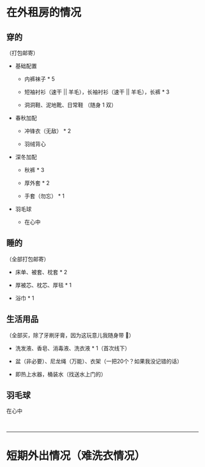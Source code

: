# 在外租房的情况

## 穿的

（打包邮寄）

* 基础配置

    * 内裤袜子 * 5

    * 短袖衬衫（速干 || 羊毛），长袖衬衫（速干 || 羊毛），长裤 * 3

    * 洞洞鞋、泥地靴、日常鞋 （随身 1 双）

* 春秋加配

    * 冲锋衣（无敌） * 2

    * 羽绒背心

* 深冬加配

    * 秋裤 * 3

    * 厚外套 * 2

    * 手套（勿忘） * 1

* 羽毛球

    * 在心中


## 睡的

（全部打包邮寄）

* 床单、被套、枕套 * 2

* 厚被芯、枕芯、厚毯 * 1

* 浴巾 * 1

## 生活用品

（全部买，除了牙刷牙膏，因为这玩意儿我随身带 😬）

* 洗发液、香皂、消毒液、洗衣液 * 1（首次线下）

* 盆（非必要）、尼龙绳（万能）、衣架（一把20个？如果我没记错的话）

* 即热上水器，桶装水（找送水上门的）

## 羽毛球

在心中

<br>

---

# 短期外出情况（难洗衣情况）